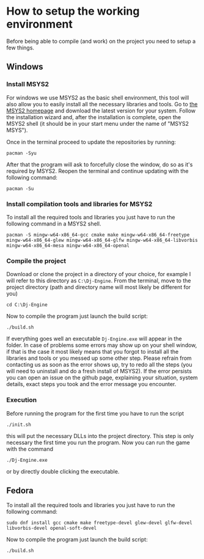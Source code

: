 ﻿# How to setup the working environment
Before being able to compile (and work) on the project you need to setup a few things.

## Windows
### Install MSYS2
For windows we use MSYS2 as the basic shell environment, this tool will also allow you to easily install all the necessary libraries and tools.
Go to [the MSYS2 homepage](https://www.msys2.org/) and download the latest version for your system.
Follow the installation wizard and, after the installation is complete, open the MSYS2 shell (it should be in your start menu under the name of "MSYS2 MSYS").

Once in the terminal proceed to update the repositories by running:
```
pacman -Syu
```
After that the program will ask to forcefully close the window, do so as it's required by MSYS2.
Reopen the terminal and continue updating with the following command:
```
pacman -Su
```

### Install compilation tools and libraries for MSYS2
To install all the required tools and libraries you just have to run the following command in a MSYS2 shell.
```
pacman -S mingw-w64-x86_64-gcc cmake make mingw-w64-x86_64-freetype mingw-w64-x86_64-glew mingw-w64-x86_64-glfw mingw-w64-x86_64-libvorbis mingw-w64-x86_64-mesa mingw-w64-x86_64-openal
```
### Compile the project
Download or clone the project in a directory of your choice, for example I will refer to this directory as `C:\Dj-Engine`.
From the terminal, move to the project directory (path and directory name will most likely be different for you)
```
cd C:\Dj-Engine
```
Now to compile the program just launch the build script:
```
./build.sh
```
If everything goes well an executable `Dj-Engine.exe` will appear in the folder.
In case of problems some errors may show up on your shell window, if that is the case it most likely means that you forgot to install all the libraries and tools or you messed up some other step. Please refrain from contacting us as soon as the error shows up, try to redo all the steps (you will need to uninstall and do a fresh install of MSYS2).
If the error persists you can open an issue on the github page, explaining your situation, system details, exact steps you took and the error message you encounter.

### Execution
Before running the program for the first time you have to run the script
```
./init.sh
```
this will put the necessary DLLs into the project directory. This step is only necessary the first time you run the program.
Now you can run the game with the command
```
./Dj-Engine.exe
```
or by directly double clicking the executable.

## Fedora
To install all the required tools and libraries you just have to run the following command:
```
sudo dnf install gcc cmake make freetype-devel glew-devel glfw-devel libvorbis-devel openal-soft-devel
```
Now to compile the program just launch the build script:
```
./build.sh
```
